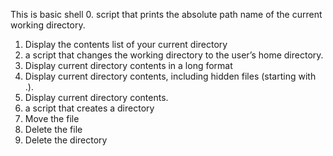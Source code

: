 This is basic shell
0. script that prints the absolute path name of the current working directory.
1. Display the contents list of your current directory
2. a script that changes the working directory to the user’s home directory.
3. Display current directory contents in a long format
4. Display current directory contents, including hidden files (starting with .).
5. Display current directory contents.
6. a script that creates a directory
7. Move the file
8. Delete the file
9. Delete the directory

